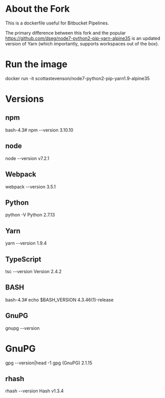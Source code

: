 # About the Fork
This is a dockerfile useful for Bitbucket Pipelines.

The primary difference between this fork and the popular https://github.com/dseg/node7-python2-pip-yarn-alpine35 is an updated version of Yarn (which importantly, supports workspaces out of the box).

# Run the image
docker run -it scottastevenson/node7-python2-pip-yarn1.9-alpine35

# Versions
## npm
bash-4.3# npm --version
3.10.10

## node
node --version
v7.2.1

## Webpack
webpack --version
3.5.1

## Python
python -V
Python 2.7.13

## Yarn
yarn --version
1.9.4

## TypeScript
tsc --version
Version 2.4.2

## BASH
bash-4.3# echo $BASH_VERSION
4.3.46(1)-release

## GnuPG
gnupg --version

# GnuPG
gpg --version|head -1
gpg (GnuPG) 2.1.15

## rhash
rhash --version
Hash v1.3.4
